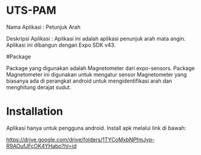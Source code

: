 # UTS-PAM

Nama Aplikasi : Petunjuk Arah

Deskripsi Aplikasi : Aplikasi ini adalah aplikasi penunjuk arah mata angin. Aplikasi ini dibangun dengan Expo SDK v43.

#Package

Package yang digunakan adalah Magnetometer dari expo-sensors. Package Magnetometer ini digunakan untuk mengatur sensor Magnetometer yang biasanya ada di perangkat android untuk mengidentifikasi arah dan menghitung derajat sudut.

# Installation

Aplikasi hanya untuk pengguna android. Install apk melalui link di bawah:

https://drive.google.com/drive/folders/1TYCoMxbNPfmJyp-R9AOufJFcOK4YHabo?hl=id

